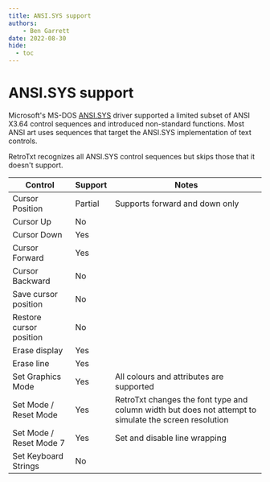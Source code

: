 ```yaml
---
title: ANSI.SYS support
authors:
    - Ben Garrett
date: 2022-08-30
hide:
  - toc
---
```

# ANSI.SYS support

Microsoft's MS-DOS [ANSI.SYS](https://msdn.microsoft.com/en-us/library/cc722862.aspx) driver supported a limited subset of ANSI X3.64 control sequences and introduced non-standard functions. Most ANSI art uses sequences that target the ANSI.SYS implementation of text controls.

RetroTxt recognizes all ANSI.SYS control sequences but skips those that it doesn't support.

| Control | Support | Notes |
| -- | -- | -- |
| Cursor Position | Partial | Supports forward and down only |
| Cursor Up | No | |
| Cursor Down | Yes | |
| Cursor Forward | Yes | |
| Cursor Backward | No | |
| Save cursor position | No | |
| Restore cursor position | No | |
| Erase display | Yes | |
| Erase line | Yes | |
| Set Graphics Mode | Yes | All colours and attributes are supported |
| Set Mode / Reset Mode | Yes | RetroTxt changes the font type and column width but does not attempt to simulate the screen resolution |
| Set Mode / Reset Mode 7 | Yes | Set and disable line wrapping |
| Set Keyboard Strings | No | |